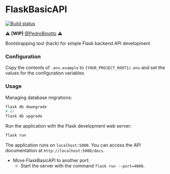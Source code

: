 # FlaskBasicAPI

[![Build status](https://github.com/PedroBinotto/flaskbasicapi/actions/workflows/tests.yml/badge.svg)](https://github.com/PedroBinotto/flaskbasicapi/actions/)

 :warning: **[WIP]** [@PedroBinotto](https://github.com/PedroBinotto) :warning:

Bootstrapping tool (hack) for simple Flask backend API development

### Configuration

Copy the contents of `.env.example` to `{YOUR_PROJECT_ROOT}/.env` and set the values for the configuration variables

### Usage

Managing database migrations:

```bash
flask db downgrade
# or
flask db upgrade
```

Run the application with the Flask development web server:

```bash
flask run
```

The application runs on `localhost:5000`. You can access the API documentation
at `http://localhost:5000/docs`.

- Move FlaskBasicAPI to another port:
    - Start the server with the command `flask run --port=4000`.


